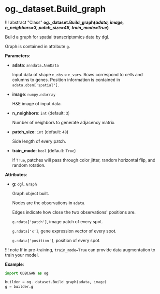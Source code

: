 # og._dataset.Build_graph

!!! abstract "Class"
    <b>og._dataset.Build_graph(<i>adata, image, n_neighbors=3, patch_size=48, train_mode=True</i>)</b>

Build a graph for spatial transcriptomics data by [dgl](https://www.dgl.ai/).

Graph is contained in attribute `g`.

**Parameters**:

- **adata**: `anndata.AnnData`

    Input data of shape `n_obs` × `n_vars`. Rows correspond to cells and columns to genes.
    Position information is contained in `adata.obsm['spatial']`.

- **image**: `numpy.ndarray`

    H&E image of input data.

- **n_neighbors**: `int` (default: `3`)

    Number of neighbors to generate adjacency matrix.

- **patch_size**: `int` (default: `48`)

    Side length of every patch.

- **train_mode**: `bool` (default: `True`)

    If `True`, patches will pass through color jitter, random horizontal flip, and random rotation.

**Attributes**:

- **g**: `dgl.Graph`

    Graph object built.

    Nodes are the observations in `adata`.

    Edges indicate how close the two observations' positions are.

    `g.ndata['patch']`, image patch of every spot.

    `g.ndata['x']`, gene expression vector of every spot.

    `g.ndata['position']`, position of every spot.

!!! note
    If in pre-training, `train_mode=True` can provide data augmentation to train your model.

**Example**:
```python
import ODBCGAN as og

builder = og._dataset.Build_graph(adata, image)
g = builder.g
```